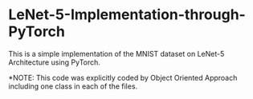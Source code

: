 # LeNet-5-Implementation-through-PyTorch
This is a simple implementation of the MNIST dataset on LeNet-5 Architecture using PyTorch.

*NOTE: This code was explicitly coded by Object Oriented Approach including one class in each of the files.
